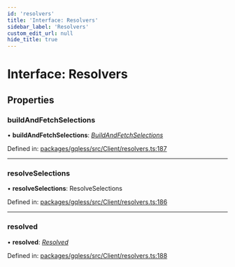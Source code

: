 ```yaml
---
id: 'resolvers'
title: 'Interface: Resolvers'
sidebar_label: 'Resolvers'
custom_edit_url: null
hide_title: true
---
```


# Interface: Resolvers

## Properties

### buildAndFetchSelections

• **buildAndFetchSelections**: [_BuildAndFetchSelections_](buildandfetchselections.md)

Defined in: [packages/gqless/src/Client/resolvers.ts:187](https://github.com/gqless/gqless/blob/master/packages/gqless/src/Client/resolvers.ts#L187)

---

### resolveSelections

• **resolveSelections**: ResolveSelections

Defined in: [packages/gqless/src/Client/resolvers.ts:186](https://github.com/gqless/gqless/blob/master/packages/gqless/src/Client/resolvers.ts#L186)

---

### resolved

• **resolved**: [_Resolved_](resolved.md)

Defined in: [packages/gqless/src/Client/resolvers.ts:188](https://github.com/gqless/gqless/blob/master/packages/gqless/src/Client/resolvers.ts#L188)
